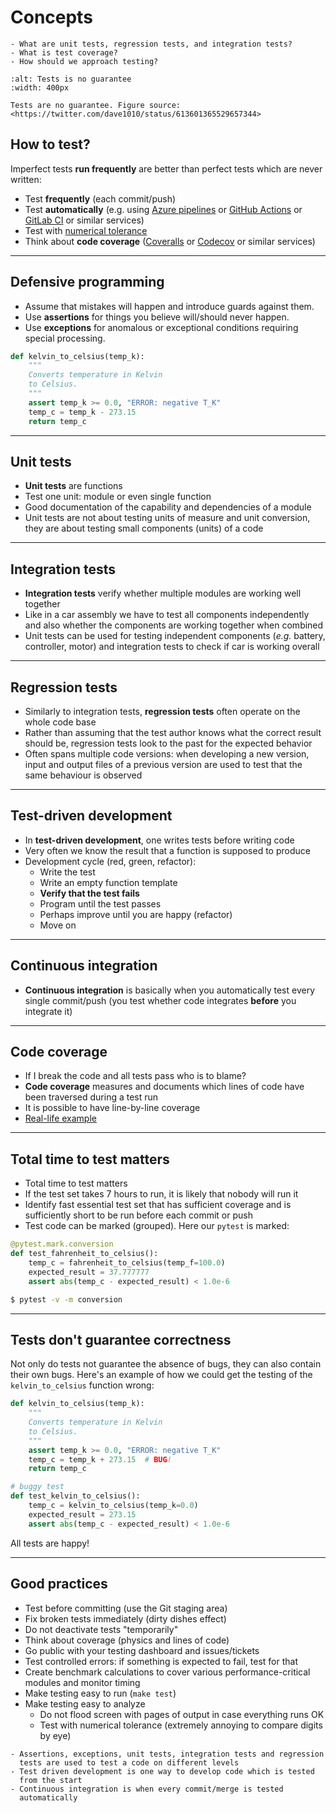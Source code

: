 # Concepts

```{questions}
- What are unit tests, regression tests, and integration tests?
- What is test coverage?
- How should we approach testing?
```

```{figure} img/unit-testing.jpg
:alt: Tests is no guarantee
:width: 400px

Tests are no guarantee. Figure source: <https://twitter.com/dave1010/status/613601365529657344>
```


## How to test?

Imperfect tests **run frequently** are better than perfect tests which are
never written:
- Test **frequently** (each commit/push)
- Test **automatically** (e.g. using
  [Azure pipelines](https://azure.microsoft.com/en-us/services/devops/pipelines/) or
  [GitHub Actions](https://github.com/marketplace?type=actions) or [GitLab CI](https://docs.gitlab.com/ee/ci/) or similar services)
- Test with [numerical tolerance](http://www.smbc-comics.com/comic/2013-06-05)
- Think about **code coverage** ([Coveralls](https://coveralls.io) or [Codecov](https://codecov.io) or similar services)

---

## Defensive programming

- Assume that mistakes will happen and introduce guards against them.
- Use **assertions** for things you believe will/should never happen.
- Use **exceptions** for anomalous or exceptional conditions requiring
  special processing.

```python
def kelvin_to_celsius(temp_k):
    """
    Converts temperature in Kelvin
    to Celsius.
    """
    assert temp_k >= 0.0, "ERROR: negative T_K"
    temp_c = temp_k - 273.15
    return temp_c
```

---

## Unit tests

- **Unit tests** are functions
- Test one unit: module or even single function
- Good documentation of the capability and dependencies of a module
- Unit tests are not about testing units of measure and unit conversion, they are about testing small components (units) of a code

---

## Integration tests

- **Integration tests** verify whether multiple modules are working well together
- Like in a car assembly we have to test all components independently and also whether the components are working together when combined
- Unit tests can be used for testing independent components (_e.g._ battery, controller, motor) and integration tests to check if car is working overall

---

## Regression tests

- Similarly to integration tests, **regression tests** often operate on the
  whole code base
- Rather than assuming that the test author knows what the correct
  result should be, regression tests look to the past for the expected behavior
- Often spans multiple code versions: when developing a new version, input
  and output files of a previous version are used to test that the same
  behaviour is observed

---

## Test-driven development

- In **test-driven development**, one writes tests before writing code
- Very often we know the result that a function is supposed to produce
- Development cycle (red, green, refactor):
    - Write the test
    - Write an empty function template
    - **Verify that the test fails**
    - Program until the test passes
    - Perhaps improve until you are happy (refactor)
    - Move on

---

## Continuous integration

- **Continuous integration** is basically when you automatically test
  every single commit/push (you test whether code integrates **before** you integrate it)

---

## Code coverage

- If I break the code and all tests pass who is to blame?
- **Code coverage** measures and documents which lines of code have been traversed during a test run
- It is possible to have line-by-line coverage
- [Real-life example](https://coveralls.io/github/bast/runtest)

---

## Total time to test matters

- Total time to test matters
- If the test set takes 7 hours to run, it is likely that nobody will run it
- Identify fast essential test set that has sufficient coverage and is sufficiently
  short to be run before each commit or push
- Test code can be marked (grouped). Here our `pytest` is marked:

```python
@pytest.mark.conversion
def test_fahrenheit_to_celsius():
    temp_c = fahrenheit_to_celsius(temp_f=100.0)
    expected_result = 37.777777
    assert abs(temp_c - expected_result) < 1.0e-6
```

```sh
$ pytest -v -m conversion
```

---

## Tests don't guarantee correctness

Not only do tests not guarantee the absence of bugs, they can
also contain their own bugs. 
Here's an example of how we could get the testing of the
`kelvin_to_celsius` function wrong:

```python
def kelvin_to_celsius(temp_k):
    """
    Converts temperature in Kelvin
    to Celsius.
    """
    assert temp_k >= 0.0, "ERROR: negative T_K"
    temp_c = temp_k + 273.15  # BUG!
    return temp_c

# buggy test
def test_kelvin_to_celsius():
    temp_c = kelvin_to_celsius(temp_k=0.0)
    expected_result = 273.15
    assert abs(temp_c - expected_result) < 1.0e-6    
```

All tests are happy!

---

## Good practices

- Test before committing (use the Git staging area)
- Fix broken tests immediately (dirty dishes effect)
- Do not deactivate tests "temporarily"
- Think about coverage (physics and lines of code)
- Go public with your testing dashboard and issues/tickets
- Test controlled errors: if something is expected to fail, test for that
- Create benchmark calculations to cover various performance-critical modules and monitor timing
- Make testing easy to run (`make test`)
- Make testing easy to analyze
    - Do not flood screen with pages of output in case everything runs OK
    - Test with numerical tolerance (extremely annoying to compare digits by eye)


```{keypoints}
- Assertions, exceptions, unit tests, integration tests and regression
  tests are used to test a code on different levels
- Test driven development is one way to develop code which is tested
  from the start
- Continuous integration is when every commit/merge is tested
  automatically
```
